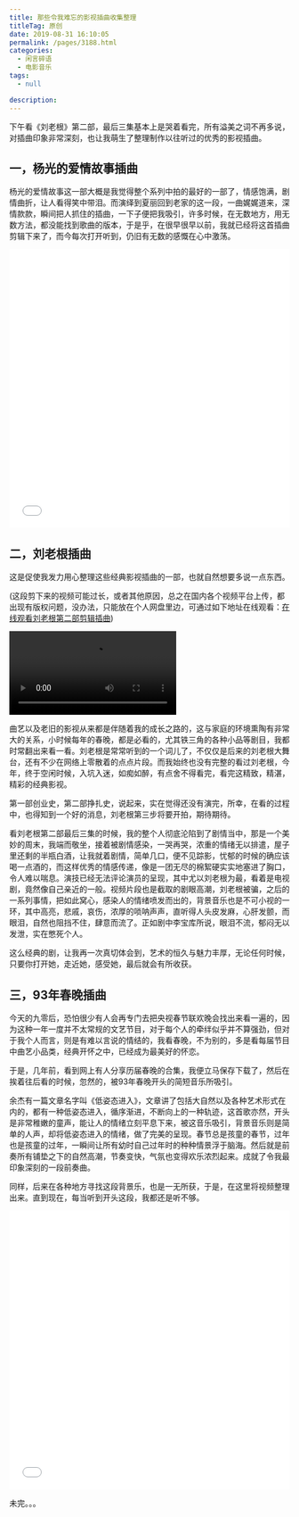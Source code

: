 ```yaml
---
title: 那些令我难忘的影视插曲收集整理
titleTag: 原创
date: 2019-08-31 16:10:05
permalink: /pages/3188.html
categories: 
  - 闲言碎语
  - 电影音乐
tags: 
  - null

description: 
---
```


下午看《刘老根》第二部，最后三集基本上是哭着看完，所有溢美之词不再多说，对插曲印象非常深刻，也让我萌生了整理制作以往听过的优秀的影视插曲。

## 一，杨光的爱情故事插曲

杨光的爱情故事这一部大概是我觉得整个系列中拍的最好的一部了，情感饱满，剧情曲折，让人看得笑中带泪。而演绎到夏丽回到老家的这一段，一曲娓娓道来，深情款款，瞬间把人抓住的插曲，一下子便把我吸引，许多时候，在无数地方，用无数方法，都没能找到歌曲的版本，于是乎，在很早很早以前，我就已经将这首插曲剪辑下来了，而今每次打开听到，仍旧有无数的感慨在心中激荡。

<iframe src="//player.bilibili.com/player.html?aid=60324395&bvid=BV1Pt41177RK&cid=105026546&page=3" scrolling="no" border="0" frameborder="no" style="border:0;width:100%;height:auto;min-height:500px;"  framespacing="0" allowfullscreen="true"> </iframe>

## 二，刘老根插曲

这是促使我发力用心整理这些经典影视插曲的一部，也就自然想要多说一点东西。

(这段剪下来的视频可能过长，或者其他原因，总之在国内各个视频平台上传，都出现有版权问题，没办法，只能放在个人网盘里边，可通过如下地址在线观看：[在线观看刘老根第二部剪辑插曲](http://c.eryajf.net/生活视频/其他视频/))

<video><source src="http://c.eryajf.net/%E7%94%9F%E6%B4%BB%E8%A7%86%E9%A2%91/%E5%85%B6%E4%BB%96%E8%A7%86%E9%A2%91/%E5%88%98%E8%80%81%E6%A0%B9%E7%AC%AC%E4%BA%8C%E9%83%A8%2020%E6%8F%92%E6%9B%B2.mp4" type="video/mp4"></video>



曲艺以及老旧的影视从来都是伴随着我的成长之路的，这与家庭的环境熏陶有非常大的关系，小时候每年的春晚，都是必看的，尤其铁三角的各种小品等剧目，我都时常翻出来看一看。刘老根是常常听到的一个词儿了，不仅仅是后来的刘老根大舞台，还有不少在网络上零散着的点点片段。而我始终也没有完整的看过刘老根，今年，终于空闲时候，入坑入迷，如痴如醉，有点舍不得看完，看完这精致，精湛，精彩的经典影视。

第一部创业史，第二部挣扎史，说起来，实在觉得还没有演完，所幸，在看的过程中，也得知到一个好的消息，刘老根第三步将要开拍，期待期待。

看刘老根第二部最后三集的时候，我的整个人彻底沦陷到了剧情当中，那是一个美妙的周末，我端而敬坐，接着被剧情感染，一哭再哭，浓重的情绪无以排遣，屋子里还剩的半瓶白酒，让我就着剧情，简单几口，便不见踪影，忧郁的时候的确应该喝一点酒的，而这样优秀的情感传递，像是一团无尽的棉絮硬实实地塞进了胸口，令人难以喘息。演技已经无法评论演员的呈现，其中尤以刘老根为最，看着是电视剧，竟然像自己亲近的一般。视频片段也是截取的剧眼高潮，刘老根被骗，之后的一系列事情，把如此窝心，感染人的情绪喷发而出的，背景音乐也是不可小视的一环，其中高亮，悲戚，哀伤，浓厚的唢呐声声，直听得人头皮发麻，心肝发颤，而眼泪，自然也阻挡不住，肆意而流了。正如剧中李宝库所说，眼泪不流，郁闷无以发泄，实在憋死个人。

这么经典的剧，让我再一次真切体会到，艺术的恒久与魅力丰厚，无论任何时候，只要你打开她，走近她，感受她，最后就会有所收获。

## 三，93年春晚插曲

今天的九零后，恐怕很少有人会再专门去把央视春节联欢晚会找出来看一遍的，因为这种一年一度并不太常规的文艺节目，对于每个人的牵绊似乎并不算强劲，但对于我个人而言，则是有难以言说的情结的，我看春晚，不为别的，多是看每届节目中曲艺小品类，经典开怀之中，已经成为最美好的怀恋。

于是，几年前，看到网上有人分享历届春晚的合集，我便立马保存下载了，然后在挨着往后看的时候，忽然的，被93年春晚开头的简短音乐所吸引。

余杰有一篇文章名字叫《低姿态进入》，文章讲了包括大自然以及各种艺术形式在内的，都有一种低姿态进入，循序渐进，不断向上的一种轨迹，这首歌亦然，开头是非常稚嫩的童声，能让人的情绪立刻平息下来，被这音乐吸引，背景音乐则是简单的人声，却将低姿态进入的情绪，做了完美的呈现。春节总是孩童的春节，过年也是孩童的过年，一瞬间让所有幼时自己过年时的种种情景浮于脑海。然后就是前奏所有铺垫之下的自然高潮，节奏变快，气氛也变得欢乐浓烈起来。成就了令我最印象深刻的一段前奏曲。

同样，后来在各种地方寻找这段背景乐，也是一无所获，于是，在这里将视频整理出来。直到现在，每当听到开头这段，我都还是听不够。

<iframe src="//player.bilibili.com/player.html?aid=60324395&bvid=BV1Pt41177RK&cid=105026393&page=1" scrolling="no" border="0" frameborder="no" style="border:0;width:100%;height:auto;min-height:500px;"  framespacing="0" allowfullscreen="true"> </iframe>

未完。。。

